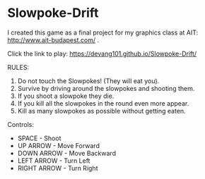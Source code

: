 # Slowpoke-Drift

I created this game as a final project for my graphics class at AIT: http://www.ait-budapest.com/ .

Click the link to play: https://devang101.github.io/Slowpoke-Drift/

RULES:
1. Do not touch the Slowpokes! (They will eat you).
2. Survive by driving around the slowpokes and shooting them.
3. If you shoot a slowpoke they die.
4. If you kill all the slowpokes in the round even more appear.
5. Kill as many slowpokes as possible without getting eaten.

Controls:
- SPACE - Shoot
- UP ARROW - Move Forward
- DOWN ARROW - Move Backward
- LEFT ARROW - Turn Left
- RIGHT ARROW - Turn Right
